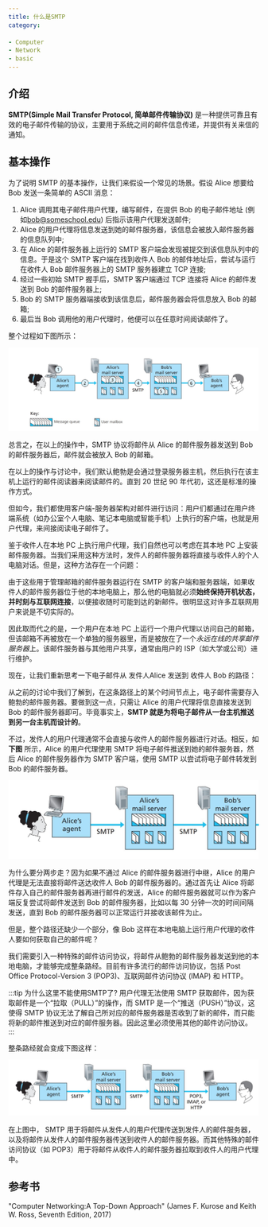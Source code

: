 ```yaml
---
title: 什么是SMTP
category:

- Computer
- Network
- basic
---
```


## 介绍

**SMTP(Simple Mail Transfer Protocol, 简单邮件传输协议)** 是一种提供可靠且有效的电子邮件传输的协议，主要用于系统之间的邮件信息传递，并提供有关来信的通知。

## 基本操作

为了说明 SMTP 的基本操作，让我们来假设一个常见的场景。假设 Alice 想要给 Bob 发送一条简单的 ASCII 消息：

1. Alice 调用其电子邮件用户代理，编写邮件，在提供 Bob 的电子邮件地址 (例如<bob@someschool.edu>) 后指示该用户代理发送邮件;
2. Alice 的用户代理将信息发送到她的邮件服务器，该信息会被放入邮件服务器的信息队列中;
3. 在 Alice 的邮件服务器上运行的 SMTP 客户端会发现被提交到该信息队列中的信息。于是这个 SMTP 客户端在找到收件人 Bob 的邮件地址后，尝试与运行在收件人 Bob 邮件服务器上的 SMTP 服务器建立 TCP 连接;
4. 经过一些初始 SMTP 握手后，SMTP 客户端通过 TCP 连接将 Alice 的邮件发送到 Bob 的邮件服务器上;
5. Bob 的 SMTP 服务器端接收到该信息后，邮件服务器会将信息放入 Bob 的邮箱;
6. 最后当 Bob 调用他的用户代理时，他便可以在任意时间阅读邮件了。

整个过程如下图所示：

![Whats_going_on_when_Alice_sends_a_message_to_Bob_through_SMTP](./assets/img/Whats_going_on_when_Alice_sends_a_message_to_Bob_through_SMTP.jpg)

总言之，在以上的操作中，SMTP 协议将邮件从 Alice 的邮件服务器发送到 Bob 的邮件服务器后，邮件就会被放入 Bob 的邮箱。

在以上的操作与讨论中，我们默认鲍勃是会通过登录服务器主机，然后执行在该主机上运行的邮件阅读器来阅读邮件的。直到 20 世纪 90 年代初，这还是标准的操作方式。

但如今，我们都使用客户端-服务器架构对邮件进行访问：用户们都通过在用户终端系统（如办公室个人电脑、笔记本电脑或智能手机）上执行的客户端，也就是用户代理，来间接阅读电子邮件了。

鉴于收件人在本地 PC 上执行用户代理，我们自然也可以考虑在其本地 PC 上安装邮件服务器。当我们采用这种方法时，发件人的邮件服务器将直接与收件人的个人电脑对话。但是，这种方法存在一个问题：

由于这些用于管理邮箱的邮件服务器运行在 SMTP 的客户端和服务器端，如果收件人的邮件服务器位于他的本地电脑上，那么他的电脑就必须**始终保持开机状态，并时刻与互联网连接**，以便接收随时可能到达的新邮件。很明显这对许多互联网用户来说是不切实际的。

因此取而代之的是，一个用户在本地 PC 上运行一个用户代理以访问自己的邮箱，但该邮箱不再被放在一个单独的服务器里，而是被放在了一个*永远在线的共享邮件服务器*上。该邮件服务器与其他用户共享，通常由用户的 ISP（如大学或公司）进行维护。

现在，让我们重新思考一下电子邮件从 发件人Alice 发送到 收件人 Bob 的路径：

从之前的讨论中我们了解到，在这条路径上的某个时间节点上，电子邮件需要存入鲍勃的邮件服务器。要做到这一点，只需让 Alice 的用户代理将信息直接发送到 Bob 的邮件服务器即可。毕竟事实上，**SMTP 就是为将电子邮件从一台主机推送到另一台主机而设计的**。

不过，发件人的用户代理通常不会直接与收件人的邮件服务器进行对话。相反，如 **下图** 所示，Alice 的用户代理使用 SMTP 将电子邮件推送到她的邮件服务器，然后 Alice 的邮件服务器作为 SMTP 客户端，使用 SMTP 以尝试将电子邮件转发到 Bob 的邮件服务器。

![Whats_going_on_when_Alice_sends_a_message_to_Bob_through_other_entities](./assets/img/Whats_going_on_when_Alice_sends_a_message_to_Bob_through_other_entities.jpg)

为什么要分两步走？因为如果不通过 Alice 的邮件服务器进行中继，Alice 的用户代理是无法直接将邮件送达收件人 Bob 的邮件服务器的。通过首先让 Alice 将邮件存入自己的邮件服务器再进行邮件的发送，Alice 的邮件服务器就可以作为客户端反复尝试将邮件发送到 Bob 的邮件服务器，比如以每 30 分钟一次的时间间隔发送，直到 Bob 的邮件服务器可以正常运行并接收该邮件为止。

但是，整个路径还缺少一个部分，像 Bob 这样在本地电脑上运行用户代理的收件人要如何获取自己的邮件呢？

我们需要引入一种特殊的邮件访问协议，将邮件从鲍勃的邮件服务器发送到他的本地电脑，才能够完成整条路经。目前有许多流行的邮件访问协议，包括 Post Office Protocol-Version 3 (POP3)、互联网邮件访问协议 (IMAP) 和 HTTP。

:::tip 为什么这里不能使用SMTP了?
用户代理无法使用 SMTP 获取邮件，因为获取邮件是一个“拉取（PULL）”的操作，而 SMTP 是一个“推送（PUSH）”协议，这使得 SMTP 协议无法了解自己所对应的邮件服务器是否收到了新的邮件，而只能将新的邮件推送到对应的邮件服务器。因此这里必须使用其他的邮件访问协议。
:::

整条路经就会变成下图这样：

![Full_images_of_Whats_going_on_when_Alice_sends_a_message_to_Bob_through_other_entities](./assets/img/Whats_going_on_when_Alice_sends_a_message_to_Bob_through_other_entities_full.jpg)

在上图中， SMTP 用于将邮件从发件人的用户代理传送到发件人的邮件服务器，以及将邮件从发件人的邮件服务器传送到收件人的邮件服务器。而其他特殊的邮件访问协议（如 POP3）用于将邮件从收件人的邮件服务器拉取到收件人的用户代理中。

## 参考书

"Computer Networking:A Top-Down Approach" (James F. Kurose and Keith W. Ross, Seventh Edition, 2017)
